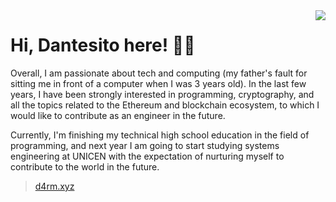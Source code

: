 <img align="right" src="https://user-images.githubusercontent.com/84307018/196826419-29e3c8fd-e49b-4e0f-bddb-1e0e26da6ca8.png">

# Hi, Dantesito here! 👋🏻

<p>
				Overall, I am passionate about tech and computing (my father's fault for sitting me in front of a computer when I was 3 years old). In the last few years, I have been strongly interested in programming, cryptography, and all the topics related to the Ethereum and blockchain ecosystem, to which I would like to contribute as an engineer in the future.
			</p> 
			<p>
				Currently, I'm finishing my technical high school education in the field of programming, and next year I am going to start studying systems engineering at UNICEN with the expectation of nurturing myself to contribute to the world in the future.
			</p>


> [d4rm.xyz](https://d4rm.xyz)


